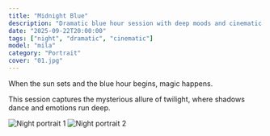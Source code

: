 ```yaml
---
title: "Midnight Blue"
description: "Dramatic blue hour session with deep moods and cinematic lighting"
date: "2025-09-22T20:00:00"
tags: ["night", "dramatic", "cinematic"]
model: "mila"
category: "Portrait"
cover: "01.jpg"
---
```


When the sun sets and the blue hour begins, magic happens.

This session captures the mysterious allure of twilight, where shadows dance and emotions run deep.

![Night portrait 1](https://images.unsplash.com/photo-1534528741775-53994a69daeb?ixlib=rb-4.0.3&auto=format&fit=crop&w=800&h=1200)
![Night portrait 2](https://images.unsplash.com/photo-1617922001439-4a2e6562f328?ixlib=rb-4.0.3&auto=format&fit=crop&w=800&h=1100)
